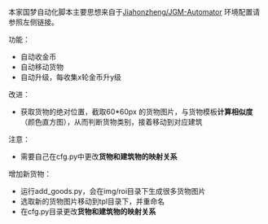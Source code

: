 本家国梦自动化脚本主要思想来自于[Jiahonzheng/JGM-Automator](https://github.com/Jiahonzheng/JGM-Automator) 环境配置请参照左侧链接。

功能：

- 自动收金币
- 自动移动货物
- 自动升级，每收集x轮金币升y级

改进：

- 获取货物的绝对位置，截取60*60px 的货物图片，与货物模板**计算相似度**（颜色直方图），从而判断货物类别，接着移动到对应建筑


注意：

- 需要自己在cfg.py中更改**货物和建筑物的映射关系**

增加新货物：

- 运行add_goods.py，会在img/roi目录下生成很多货物图片
- 选取新的货物图片移动到tpl目录下，并重命名
- 在cfg.py目录更改**货物和建筑物的映射关系**